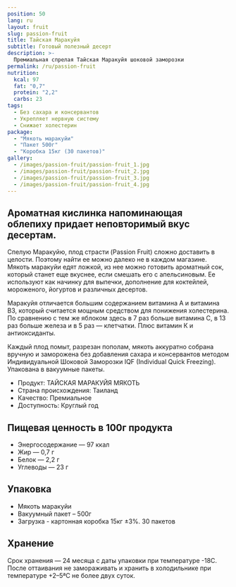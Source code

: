 ```yaml
---
position: 50
lang: ru
layout: fruit
slug: passion-fruit
title: Тайская Маракуйя
subtitle: Готовый полезный десерт
description: >-
  Премиальная спрелая Тайская Маракуйя шоковой заморозки
permalink: /ru/passion-fruit
nutrition:
  kcal: 97
  fat: "0,7"
  protein: "2,2"
  carbs: 23
tags:
  - Без сахара и консервантов
  - Укрепляет нервную систему
  - Снижает холестерин
package:
  - "Мякоть маракуйи"
  - "Пакет 500г"
  - "Коробка 15кг (30 пакетов)"
gallery:
  - /images/passion-fruit/passion-fruit_1.jpg
  - /images/passion-fruit/passion-fruit_2.jpg
  - /images/passion-fruit/passion-fruit_3.jpg
  - /images/passion-fruit/passion-fruit_4.jpg
---
```


## Ароматная кислинка напоминающая облепиху придает неповторимый вкус десертам.

Спелую Маракуйю, плод страсти (Passion Fruit) сложно доставить в целости.
Поэтому найти ее можно далеко не в каждом магазине. Мякоть маракуйи едят
ложкой, из нее можно готовить ароматный сок, который станет еще вкуснее, если
смешать его с апельсиновым. Ее используют как начинку для выпечки, дополнение
для коктейлей, мороженого, йогуртов и различных десертов.

Маракуйя отличается большим содержанием витамина А и витамина B3, который
считается мощным средством для понижения холестерина. По сравнению с тем же
яблоком здесь в 7 раз больше витамина С, в 13 раз больше железа и в 5 раз —
клетчатки. Плюс витамин К и антиоксиданты.

Каждый плод помыт, разрезан пополам, мякоть аккуратно собрана вручную и
заморожена без добавления сахара и консервантов методом Индивидуальной Шоковой
Заморозки IQF (Individual Quick Freezing). Упакована в вакуумные пакеты.

* Продукт: ТАЙСКАЯ МАРАКУЙЯ МЯКОТЬ
* Страна происхождения: Таиланд
* Качество: Премиальное
* Доступность: Круглый год

## Пищевая ценность в 100г продукта

* Энергосодержание — 97 ккал
* Жир — 0,7 г
* Белок — 2,2 г
* Углеводы — 23 г

## Упаковка

* Мякоть маракуйи
* Вакуумный пакет – 500г
* Загрузка - картонная коробка 15кг ±3%. 30 пакетов

## Хранение

Срок хранения — 24 месяца с даты упаковки при температуре -18С. После
оттаивания не замораживать и хранить в холодильнике при температуре +2–5ªС не
более двух суток.
